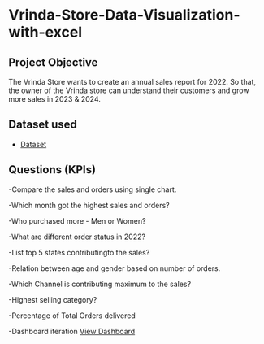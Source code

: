 # Vrinda-Store-Data-Visualization-with-excel
## Project Objective
The Vrinda Store wants to create an annual sales report for 2022. So that, the owner of the Vrinda store can understand their customers and grow more sales in 2023 & 2024.
## Dataset used
 - <a href="https://github.com/Pritha27-Contain/Vrinda-Store-Data-Visualization-with-excel/blob/main/Project%20About%20Vrinda%20Store%20Analysis.xlsx">Dataset</a>
 
## Questions (KPIs)
-Compare the sales and orders using single chart.

-Which month got the highest sales and orders?

-Who purchased more - Men or Women?

-What are different order status in 2022?

-List top 5 states contributingto the sales?

-Relation between age and gender based on number of orders.

-Which Channel is contributing maximum to the sales?

-Highest selling category?

-Percentage of Total Orders delivered

-Dashboard iteration <a href="https://github.com/Pritha27-Contain/Vrinda-Store-Data-Visualization-with-excel/blob/main/Vrinda%20Store's%20%20chart.png">View Dashboard</a>
